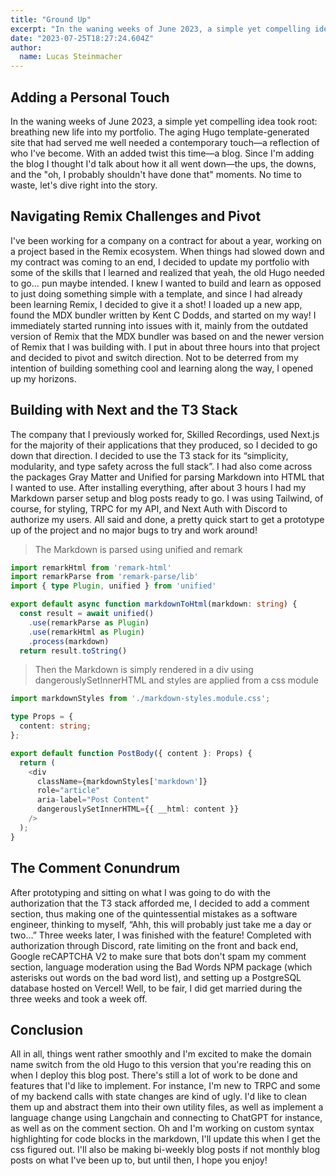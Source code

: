 ```yaml
---
title: "Ground Up"
excerpt: "In the waning weeks of June 2023, a simple yet compelling idea took root: breathing new life into my portfolio. The aging Hugo template-generated site that had served me well needed a contemporary touch—a reflection of who I've become. With an added twist this time—a blog. Since I'm adding the blog I thought I'd talk about how it all went down—the ups, the downs, and the..."
date: "2023-07-25T18:27:24.604Z"
author:
  name: Lucas Steinmacher
---
```


## Adding a Personal Touch

In the waning weeks of June 2023, a simple yet compelling idea took root: breathing new life into my portfolio. The aging Hugo template-generated site that had served me well needed a contemporary touch—a reflection of who I've become. With an added twist this time—a blog. Since I'm adding the blog I thought I'd talk about how it all went down—the ups, the downs, and the "oh, I probably shouldn't have done that" moments. No time to waste, let's dive right into the story.

## Navigating Remix Challenges and Pivot

 I've been working for a company on a contract for about a year, working on a project based in the Remix ecosystem. When things had slowed down and my contract was coming to an end, I decided to update my portfolio with some of the skills that I learned and realized that yeah, the old Hugo needed to go… pun maybe intended. I knew I wanted to build and learn as opposed to just doing something simple with a template, and since I had already been learning Remix, I decided to give it a shot! I loaded up a new app, found the MDX bundler written by Kent C Dodds, and started on my way! I immediately started running into issues with it, mainly from the outdated version of Remix that the MDX bundler was based on and the newer version of Remix that I was building with. I put in about three hours into that project and decided to pivot and switch direction. Not to be deterred from my intention of building something cool and learning along the way, I opened up my horizons.

## Building with Next and the T3 Stack

 The company that I previously worked for, Skilled Recordings, used Next.js for the majority of their applications that they produced, so I decided to go down that direction. I decided to use the T3 stack for its “simplicity, modularity, and type safety across the full stack”. I had also come across the packages Gray Matter and Unified for parsing Markdown into HTML that I wanted to use. After installing everything, after about 3 hours I had my Markdown parser setup and blog posts ready to go. I was using Tailwind, of course, for styling, TRPC for my API, and Next Auth with Discord to authorize my users. All said and done, a pretty quick start to get a prototype up of the project and no major bugs to try and work around!

> The Markdown is parsed using unified and remark
``` ts line-numbers=true
import remarkHtml from 'remark-html'
import remarkParse from 'remark-parse/lib'
import { type Plugin, unified } from 'unified'

export default async function markdownToHtml(markdown: string) {
  const result = await unified()
    .use(remarkParse as Plugin)
    .use(remarkHtml as Plugin)
    .process(markdown)
  return result.toString()
```
 > Then the Markdown is simply rendered in a div using dangerouslySetInnerHTML and styles are applied from a css module

```typescript
import markdownStyles from './markdown-styles.module.css';

type Props = {
  content: string;
};

export default function PostBody({ content }: Props) {
  return (
    <div
      className={markdownStyles['markdown']}
      role="article"
      aria-label="Post Content"
      dangerouslySetInnerHTML={{ __html: content }}
    />
  );
}
```

## The Comment Conundrum

 After prototyping and sitting on what I was going to do with the authorization that the T3 stack afforded me, I decided to add a comment section, thus making one of the quintessential mistakes as a software engineer, thinking to myself, “Ahh, this will probably just take me a day or two…” Three weeks later, I was finished with the feature! Completed with authorization through Discord, rate limiting on the front and back end, Google reCAPTCHA V2 to make sure that bots don't spam my comment section, language moderation using the Bad Words NPM package (which asterisks out words on the bad word list), and setting up a PostgreSQL database hosted on Vercel! Well, to be fair, I did get married during the three weeks and took a week off.

## Conclusion

 All in all, things went rather smoothly and I'm excited to make the domain name switch from the old Hugo to this version that you're reading this on when I deploy this blog post. There's still a lot of work to be done and features that I'd like to implement. For instance, I'm new to TRPC and some of my backend calls with state changes are kind of ugly. I'd like to clean them up and abstract them into their own utility files, as well as implement a language change using Langchain and connecting to ChatGPT for instance, as well as on the comment section.  Oh and I'm working on custom syntax highlighting for code blocks in the markdown,  I'll update this when I get the css figured out. I'll also be making bi-weekly blog posts if not monthly blog posts on what I've been up to, but until then, I hope you enjoy!
